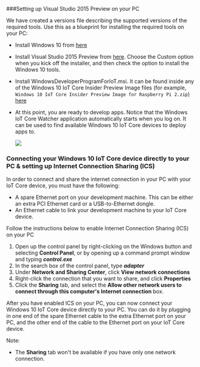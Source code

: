 ###Setting up Visual Studio 2015 Preview on your PC

We have created a versions file describing the supported versions of the required tools.  Use this as a blueprint for installing the required tools on your PC:

* Install Windows 10 from [here](https://dev.windows.com/en-US/downloads/windows-10-developer-tools)

* Install Visual Studio 2015 Preview from [here](https://dev.windows.com/en-US/downloads/install-dev-tools-visual-studio-2015).  Choose the Custom option when you kick off the installer, and then check the option to install the Windows 10 tools.

* Install WindowsDeveloperProgramForIoT.msi.  It can be found inside any of the Windows 10 IoT Core Insider Preview Image files (for example, `Windows 10 IoT Core Insider Preview Image for Raspberry Pi 2.zip`) [here]({{site.downloadurl}})

* At this point, you are ready to develop apps.  Notice that the Windows IoT Core Watcher application automatically starts when you log on.  It can be used to find available Windows 10 IoT Core devices to deploy apps to.

    <img class="device-images" src="{{site.baseurl}}/images/IoTCoreWatcher.png">

### Connecting your Windows 10 IoT Core device directly to your PC & setting up Internet Connection Sharing (ICS)

In order to connect and share the internet connection in your PC with your IoT Core device, you must have the following:

* A spare Ethernet port on your development machine.  This can be either an extra PCI Ethernet card or a USB-to-Ethernet dongle.
* An Ethernet cable to link your development machine to your IoT Core device.

Follow the instructions below to enable Internet Connection Sharing (ICS) on your PC

1. Open up the control panel by right-clicking on the Windows button and selecting **Control Panel**, or by opening up a command prompt window and typing ***control.exe***
2. In the search box of the control panel, type ***adapter***
3. Under **Network and Sharing Center**, click **View network connections**
4. Right-click the connection that you want to share, and click **Properties**
5. Click the **Sharing** tab, and select the **Allow other network users to connect through this computer's Internet connection** box.

After you have enabled ICS on your PC, you can now connect your Windows 10 IoT Core device directly to your PC.  You can do it by plugging in one end of the spare Ethernet cable to the extra Ethernet port on your PC, and the other end of the cable to the Ethernet port on your IoT Core device.

Note:

* The **Sharing** tab won't be available if you have only one network connection.

